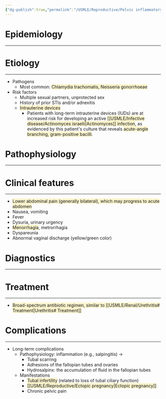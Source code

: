 ```yaml
---
{"dg-publish":true,"permalink":"/USMLE/Reproductive/Pelvic inflammatory disease/"}
---
```


# Epidemiology
---


# Etiology
---
- Pathogens
	- Most common: <span style="background:rgba(240, 200, 0, 0.2)">Chlamydia trachomatis, Neisseria gonorrhoeae</span>
- Risk factors 
	- Multiple sexual partners, unprotected sex
	- History of prior STIs and/or adnexitis
	- <span style="background:rgba(240, 200, 0, 0.2)">Intrauterine devices</span>
		- Patients with long-term intrauterine devices (IUDs) are at increased risk for developing an active <span style="background:rgba(240, 200, 0, 0.2)">[[USMLE/Infective disease/Actinomyces israelii\|Actinomyces]] infection</span>, as evidenced by this patient's culture that reveals <span style="background:rgba(240, 200, 0, 0.2)">acute-angle branching, gram-positive bacilli</span>.

# Pathophysiology
---


# Clinical features
---
- <span style="background:rgba(240, 200, 0, 0.2)">Lower abdominal pain (generally bilateral), which may progress to acute abdomen</span> 
- Nausea, vomiting
- Fever
- Dysuria, urinary urgency
- <span style="background:rgba(240, 200, 0, 0.2)">Menorrhagia</span>, metrorrhagia
- Dyspareunia
- Abnormal vaginal discharge (yellow/green color)

# Diagnostics
---


# Treatment
---
- <span style="background:rgba(240, 200, 0, 0.2)">Broad-spectrum antibiotic regimen, similar to [[USMLE/Renal/Urethritis# Treatment\|Urethritis# Treatment]]</span>

# Complications
---
- Long-term complications
	- Pathophysiology: inflammation (e.g., salpingitis) →
		- Tubal scarring
		- Adhesions of the fallopian tubes and ovaries
		- Hydrosalpinx: the accumulation of fluid in the fallopian tubes
	- Manifestations
		- <span style="background:rgba(240, 200, 0, 0.2)">Tubal infertility</span> (related to loss of tubal ciliary function)
		- <span style="background:rgba(240, 200, 0, 0.2)">[[USMLE/Reproductive/Ectopic pregnancy\|Ectopic pregnancy]]</span>
		- Chronic pelvic pain
